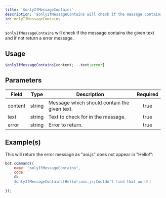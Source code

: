 ```yaml
---
title: '$onlyIfMessageContains'
description: '$onlyIfMessageContains will check if the message contains the given text and if not return a error message.'
id: onlyIfMessageContains
---
```


`$onlyIfMessageContains` will check if the message contains the given text and if not return a error message.

## Usage

```php
$onlyIfMessageContains[content;...text;error]
```

## Parameters

| Field   | Type   | Description                                  | Required |
| ------- | ------ | -------------------------------------------- |:--------:|
| content | string | Message which should contain the given text. |   true   |
| text    | string | Text to check for in the message.            |   true   |
| error   | string | Error to return.                             |   true   |

## Example(s)

This will return the error message as "aoi.js" does not appear in "Hello!":

```javascript
bot.command({
    name: "onlyIfMessageContains",
    code: `
    Ok.
    $onlyIfMessageContains[Hello!;aoi.js;Couldn't find that word!]
    `
});
```